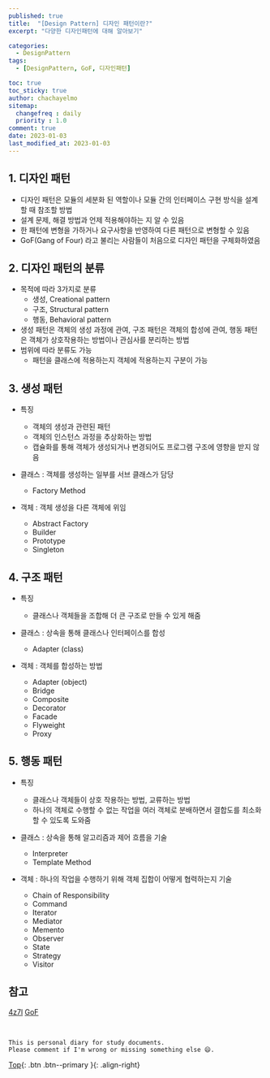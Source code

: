 ```yaml
---
published: true
title:  "[Design Pattern] 디자인 패턴이란?"
excerpt: "다양한 디자인패턴에 대해 알아보기"

categories:
  - DesignPattern
tags:
  - [DesignPattern, GoF, 디자인패턴]

toc: true
toc_sticky: true
author: chachayelmo
sitemap:
  changefreq : daily
  priority : 1.0
comment: true
date: 2023-01-03
last_modified_at: 2023-01-03
---
```


## 1. 디자인 패턴
- 디자인 패턴은 모듈의 세분화 된 역할이나 모듈 간의 인터페이스 구현 방식을 설계할 때 참조할 방법
- 설계 문제, 해결 방법과 언제 적용해야하는 지 알 수 있음
- 한 패턴에 변형을 가하거나 요구사항을 반영하여 다른 패턴으로 변형할 수 있음
- GoF(Gang of Four) 라고 불리는 사람들이 처음으로 디자인 패턴을 구체화하였음

## 2. 디자인 패턴의 분류
- 목적에 따라 3가지로 분류
  - 생성, Creational pattern
  - 구조, Structural pattern
  - 행동, Behavioral pattern
- 생성 패턴은 객체의 생성 과정에 관여, 구조 패턴은 객체의 합성에 관여, 행동 패턴은 객체가 상호작용하는 방법이나 관심사를 분리하는 방법
- 범위에 따라 분류도 가능
  - 패턴을 클래스에 적용하는지 객체에 적용하는지 구분이 가능

## 3. 생성 패턴
- 특징
  - 객체의 생성과 관련된 패턴
  - 객체의 인스턴스 과정을 추상화하는 방법
  - 캡슐화를 통해 객체가 생성되거나 변경되어도 프로그램 구조에 영향을 받지 않음

- 클래스 : 객체를 생성하는 일부를 서브 클래스가 담당
  - Factory Method
- 객체 : 객체 생성을 다른 객체에 위임
  - Abstract Factory
  - Builder
  - Prototype
  - Singleton

## 4. 구조 패턴
- 특징
  - 클래스나 객체들을 조합해 더 큰 구조로 만들 수 있게 해줌

- 클래스 : 상속을 통해 클래스나 인터페이스를 합성
  - Adapter (class)
- 객체 : 객체를 합성하는 방법
  - Adapter (object)
  - Bridge
  - Composite
  - Decorator
  - Facade
  - Flyweight
  - Proxy

## 5. 행동 패턴
- 특징
  - 클래스나 객체들이 상호 작용하는 방법, 교류하는 방법
  - 하나의 객체로 수행할 수 없는 작업을 여러 객체로 분배하면서 결합도를 최소화할 수 있도록 도와줌

- 클래스 : 상속을 통해 알고리즘과 제어 흐름을 기술
  - Interpreter
  - Template Method
- 객체 : 하나의 작업을 수행하기 위해 객체 집합이 어떻게 협력하는지 기술
  - Chain of Responsibility
  - Command
  - Iterator
  - Mediator
  - Memento
  - Observer
  - State
  - Strategy
  - Visitor

## 참고
[4z7l](https://4z7l.github.io/2020/12/25/design_pattern_GoF.html)
[GoF](https://springframework.guru/gang-of-four-design-patterns/)

<br>

    This is personal diary for study documents.
    Please comment if I'm wrong or missing something else 😄. 

[Top](#){: .btn .btn--primary }{: .align-right}